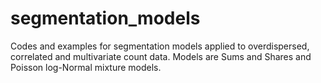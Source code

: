 # segmentation_models
Codes and examples for segmentation models applied to overdispersed, correlated and multivariate count data. Models are Sums and Shares and Poisson log-Normal mixture models.

